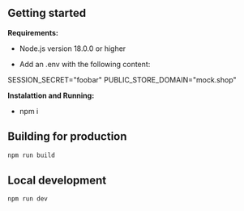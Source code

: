 ## Getting started

**Requirements:**

- Node.js version 18.0.0 or higher

- Add an .env with the following content:

SESSION_SECRET="foobar"
PUBLIC_STORE_DOMAIN="mock.shop"

**Instalattion and Running:**

- npm i

## Building for production

```bash
npm run build
```

## Local development

```bash
npm run dev
```
